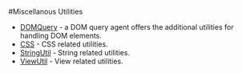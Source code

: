 #Miscellanous Utilities

* [DOMQuery](http://rikulo.org/api/_/html/DOMQuery.html) - a DOM query agent offers the additional utilities for handling DOM elements.
* [CSS](http://rikulo.org/api/_/html/CSS.html) - CSS  related utilities.
* [StringUtil](http://rikulo.org/api/_/util/StringUtil.html) - String related utilities.
* [ViewUtil](http://rikulo.org/api/_/view/ViewUtil.html) - View related utilities.
